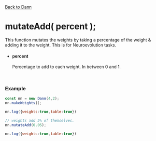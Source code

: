 [Back to Dann](https://github.com/matiasvlevi/Dann/wiki/Dann-Object)

# mutateAdd( percent );
This function mutates the weights by taking a percentage of the weight & adding it to the weight. This is for Neuroevolution tasks.

- #### percent <br/>
    Percentage to add to each weight. In between 0 and 1.

<br/>

### Example 

```js
const nn = new Dann(4,2);
nn.makeWeights();

nn.log({weights:true,table:true})

// weights add 5% of themselves.
nn.mutateAdd(0.05);

nn.log({weights:true,table:true})
```